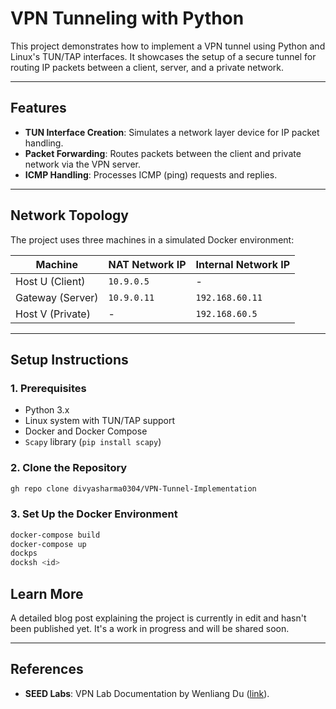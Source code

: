 # VPN Tunneling with Python

This project demonstrates how to implement a VPN tunnel using Python and Linux's TUN/TAP interfaces. It showcases the setup of a secure tunnel for routing IP packets between a client, server, and a private network.

---

## Features

- **TUN Interface Creation**: Simulates a network layer device for IP packet handling.
- **Packet Forwarding**: Routes packets between the client and private network via the VPN server.
- **ICMP Handling**: Processes ICMP (ping) requests and replies.

---

## Network Topology

The project uses three machines in a simulated Docker environment:

| Machine          | NAT Network IP | Internal Network IP |
|-------------------|----------------|----------------------|
| Host U (Client)   | `10.9.0.5`     | -                   |
| Gateway (Server)  | `10.9.0.11`    | `192.168.60.11`     |
| Host V (Private)  | -              | `192.168.60.5`      |

---

## Setup Instructions

### 1. Prerequisites

- Python 3.x
- Linux system with TUN/TAP support
- Docker and Docker Compose
- `Scapy` library (`pip install scapy`)

### 2. Clone the Repository

```bash
gh repo clone divyasharma0304/VPN-Tunnel-Implementation
```

### 3. Set Up the Docker Environment

```bash
docker-compose build
docker-compose up
dockps
docksh <id>
```


## Learn More

A detailed blog post explaining the project is currently in edit and hasn't been published yet. It's a work in progress and will be shared soon.

---

## References

- **SEED Labs**: VPN Lab Documentation by Wenliang Du ([link](https://seedsecuritylabs.org)).
